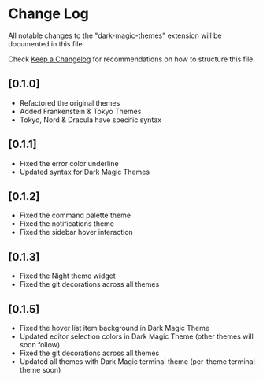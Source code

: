 # Change Log

All notable changes to the "dark-magic-themes" extension will be documented in this file.

Check [Keep a Changelog](http://keepachangelog.com/) for recommendations on how to structure this file.

 ## [0.1.0]
 - Refactored the original themes
 - Added Frankenstein & Tokyo Themes
  - Tokyo, Nord & Dracula have specific syntax
## [0.1.1]
- Fixed the error color underline
- Updated syntax for Dark Magic Themes
## [0.1.2]
- Fixed the command palette theme
- Fixed the notifications theme
- Fixed the sidebar hover interaction

## [0.1.3]
- Fixed the Night theme widget
- Fixed the git decorations across all themes


## [0.1.5]
- Fixed the hover list item background in Dark Magic Theme
- Updated editor selection colors in Dark Magic Theme (other themes will soon follow)
- Fixed the git decorations across all themes
- Updated all themes with Dark Magic terminal theme (per-theme terminal theme soon)

